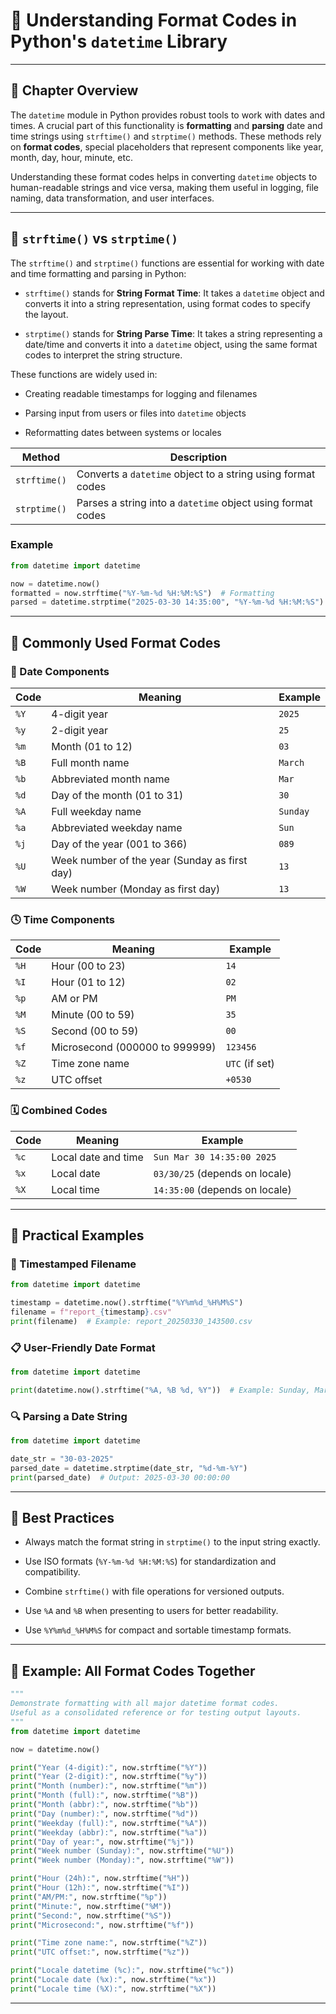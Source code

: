 # 📘 Understanding Format Codes in Python's `datetime` Library

---

## 🔹 Chapter Overview

The `datetime` module in Python provides robust tools to work with dates and times. A crucial part of this functionality is **formatting** and **parsing** date and time strings using `strftime()` and `strptime()` methods. These methods rely on **format codes**, special placeholders that represent components like year, month, day, hour, minute, etc.

Understanding these format codes helps in converting `datetime` objects to human-readable strings and vice versa, making them useful in logging, file naming, data transformation, and user interfaces.

---

## 🔹 `strftime()` vs `strptime()`

The `strftime()` and `strptime()` functions are essential for working with date and time formatting and parsing in Python:

- `strftime()` stands for **String Format Time**: It takes a `datetime` object and converts it into a string representation, using format codes to specify the layout.

- `strptime()` stands for **String Parse Time**: It takes a string representing a date/time and converts it into a `datetime` object, using the same format codes to interpret the string structure.

These functions are widely used in:

- Creating readable timestamps for logging and filenames

- Parsing input from users or files into `datetime` objects

- Reformatting dates between systems or locales

| Method       | Description                                                 |
| ------------ | ----------------------------------------------------------- |
| `strftime()` | Converts a `datetime` object to a string using format codes |
| `strptime()` | Parses a string into a `datetime` object using format codes |

### Example

```python
from datetime import datetime

now = datetime.now()
formatted = now.strftime("%Y-%m-%d %H:%M:%S")  # Formatting
parsed = datetime.strptime("2025-03-30 14:35:00", "%Y-%m-%d %H:%M:%S")  # Parsing
```

---

## 🔹 Commonly Used Format Codes

### 📅 Date Components

| Code | Meaning                                       | Example  |
| ---- | --------------------------------------------- | -------- |
| `%Y` | 4-digit year                                  | `2025`   |
| `%y` | 2-digit year                                  | `25`     |
| `%m` | Month (01 to 12)                              | `03`     |
| `%B` | Full month name                               | `March`  |
| `%b` | Abbreviated month name                        | `Mar`    |
| `%d` | Day of the month (01 to 31)                   | `30`     |
| `%A` | Full weekday name                             | `Sunday` |
| `%a` | Abbreviated weekday name                      | `Sun`    |
| `%j` | Day of the year (001 to 366)                  | `089`    |
| `%U` | Week number of the year (Sunday as first day) | `13`     |
| `%W` | Week number (Monday as first day)             | `13`     |

### 🕓 Time Components

| Code | Meaning                        | Example        |
| ---- | ------------------------------ | -------------- |
| `%H` | Hour (00 to 23)                | `14`           |
| `%I` | Hour (01 to 12)                | `02`           |
| `%p` | AM or PM                       | `PM`           |
| `%M` | Minute (00 to 59)              | `35`           |
| `%S` | Second (00 to 59)              | `00`           |
| `%f` | Microsecond (000000 to 999999) | `123456`       |
| `%Z` | Time zone name                 | `UTC` (if set) |
| `%z` | UTC offset                     | `+0530`        |

### 🗓️ Combined Codes

| Code | Meaning             | Example                        |
| ---- | ------------------- | ------------------------------ |
| `%c` | Local date and time | `Sun Mar 30 14:35:00 2025`     |
| `%x` | Local date          | `03/30/25` (depends on locale) |
| `%X` | Local time          | `14:35:00` (depends on locale) |

---

## 🔹 Practical Examples

### 📁 Timestamped Filename

```python
from datetime import datetime

timestamp = datetime.now().strftime("%Y%m%d_%H%M%S")
filename = f"report_{timestamp}.csv"
print(filename)  # Example: report_20250330_143500.csv
```

### 📋 User-Friendly Date Format

```python
from datetime import datetime

print(datetime.now().strftime("%A, %B %d, %Y"))  # Example: Sunday, March 30, 2025
```

### 🔍 Parsing a Date String

```python
from datetime import datetime

date_str = "30-03-2025"
parsed_date = datetime.strptime(date_str, "%d-%m-%Y")
print(parsed_date)  # Output: 2025-03-30 00:00:00
```

---

## 🔹 Best Practices

- Always match the format string in `strptime()` to the input string exactly.

- Use ISO formats (`%Y-%m-%d %H:%M:%S`) for standardization and compatibility.

- Combine `strftime()` with file operations for versioned outputs.

- Use `%A` and `%B` when presenting to users for better readability.

- Use `%Y%m%d_%H%M%S` for compact and sortable timestamp formats.

---

## 🔹 Example: All Format Codes Together

```python
"""
Demonstrate formatting with all major datetime format codes.
Useful as a consolidated reference or for testing output layouts.
"""
from datetime import datetime

now = datetime.now()

print("Year (4-digit):", now.strftime("%Y"))
print("Year (2-digit):", now.strftime("%y"))
print("Month (number):", now.strftime("%m"))
print("Month (full):", now.strftime("%B"))
print("Month (abbr):", now.strftime("%b"))
print("Day (number):", now.strftime("%d"))
print("Weekday (full):", now.strftime("%A"))
print("Weekday (abbr):", now.strftime("%a"))
print("Day of year:", now.strftime("%j"))
print("Week number (Sunday):", now.strftime("%U"))
print("Week number (Monday):", now.strftime("%W"))

print("Hour (24h):", now.strftime("%H"))
print("Hour (12h):", now.strftime("%I"))
print("AM/PM:", now.strftime("%p"))
print("Minute:", now.strftime("%M"))
print("Second:", now.strftime("%S"))
print("Microsecond:", now.strftime("%f"))

print("Time zone name:", now.strftime("%Z"))
print("UTC offset:", now.strftime("%z"))

print("Locale datetime (%c):", now.strftime("%c"))
print("Locale date (%x):", now.strftime("%x"))
print("Locale time (%X):", now.strftime("%X"))
```

---


